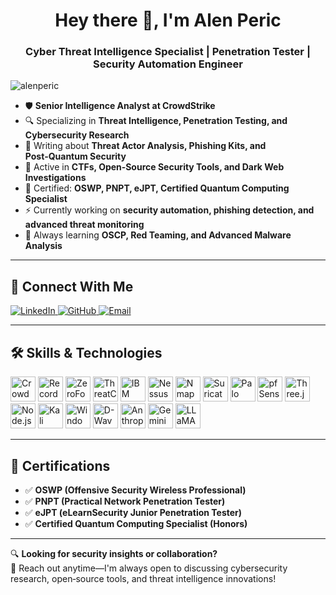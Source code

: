 <h1 align="center">Hey there 👋, I'm Alen Peric</h1>
<h3 align="center">Cyber Threat Intelligence Specialist | Penetration Tester | Security Automation Engineer</h3>

<p align="left">
  <img src="https://komarev.com/ghpvc/?username=alenperic&label=Profile%20views&color=0e75b6&style=flat" alt="alenperic" />
</p>

- 🛡 **Senior Intelligence Analyst at CrowdStrike**  
- 🔍 Specializing in **Threat Intelligence, Penetration Testing, and Cybersecurity Research**  
- 📝 Writing about **Threat Actor Analysis, Phishing Kits, and Post‑Quantum Security**  
- 🚀 Active in **CTFs, Open‑Source Security Tools, and Dark Web Investigations**  
- 📜 Certified: **OSWP, PNPT, eJPT, Certified Quantum Computing Specialist**  
- ⚡ Currently working on **security automation, phishing detection, and advanced threat monitoring**  
- 🎯 Always learning **OSCP, Red Teaming, and Advanced Malware Analysis**  

---

## 🔗 Connect With Me

<p align="left">
  <a href="https://www.linkedin.com/in/alen-peric/" target="_blank">
    <img src="https://img.shields.io/badge/-LinkedIn-blue?style=for-the-badge&logo=linkedin" alt="LinkedIn">
  </a>
  <a href="https://github.com/alenperic" target="_blank">
    <img src="https://img.shields.io/badge/-GitHub-black?style=for-the-badge&logo=github" alt="GitHub">
  </a>
  <a href="mailto:alenperic@protonmail.com">
    <img src="https://img.shields.io/badge/Email-0078D4?style=for-the-badge&logo=microsoft-outlook&logoColor=white" alt="Email">
  </a>
</p>

---

## 🛠 Skills & Technologies

<p align="left">
  <img src="https://seeklogo.com/images/C/crowdstrike-logo-4EE777D7FD-seeklogo.com.png" alt="CrowdStrike" width="40" height="40"/>
  <img src="https://go.recordedfuture.com/hs-fs/hubfs/Square%20Logo%20-%20Digital%20(RGB)%20-%20Recorded%20Future%20Blue.png?width=1130&height=949&name=Square%20Logo%20-%20Digital%20(RGB)%20-%20Recorded%20Future%20Blue.png" alt="Recorded Future" width="40" height="40"/>
  <img src="https://content.zerofox.com/wp-content/uploads/2024/04/zerofox-icon-696x696-1.png" alt="ZeroFox" width="40" height="40"/>
  <img src="https://threatconnect.com/wp-content/uploads/2022/11/ThreatConnect-Logo-Logo-Mark-RGB-500px-whitespace-1.png" alt="ThreatConnect" width="40" height="40"/>
  <img src="https://img.stackshare.io/service/12032/qradar.png" alt="IBM QRadar" width="40" height="40"/>
  <img src="https://store-images.s-microsoft.com/image/apps.38522.982b9689-4efc-4e73-9ac8-ed206b854dcd.e419f665-5562-456d-92a6-7f26ced72d52.1b14fc39-fa3b-474c-a164-e90446af829b" alt="Nessus" width="40" height="40"/>
  <img src="https://nmap.org/images/nmap-logo-256x256.png" alt="Nmap" width="40" height="40"/>
  <img src="https://suricata.io/wp-content/uploads/2023/09/Suricata_logo_600x600-1.png" alt="Suricata" width="40" height="40"/>
  <img src="https://cdn.worldvectorlogo.com/logos/palo-alto-networks-1.svg" alt="Palo Alto Networks" width="40" height="40"/>
  <img src="https://wpcomputersolutions.com/wp-content/uploads/2018/07/pfsense-logo-e1534531558807.png" alt="pfSense" width="40" height="40"/>
  <img src="https://onecode.co.il/wp-content/uploads/2021/11/three-js-logo.png" alt="Three.js" width="40" height="40"/>
  <img src="https://e7.pngegg.com/pngimages/306/37/png-clipart-node-js-logo-node-js-javascript-web-application-express-js-computer-software-others-miscellaneous-text.png" alt="Node.js" width="40" height="40"/>
  <img src="https://upload.wikimedia.org/wikipedia/commons/thumb/2/2b/Kali-dragon-icon.svg/2048px-Kali-dragon-icon.svg.png" alt="Kali Linux" width="40" height="40"/>
  <img src="https://cdn.freebiesupply.com/logos/large/2x/windows-server-2-logo-png-transparent.png" alt="Windows Server" width="40" height="40"/>
  <img src="https://companieslogo.com/img/orig/QBTS-dfc9fb9b.png?t=1720244493" alt="D-Wave" width="40" height="40"/>
  <img src="[https://images.seeklogo.com/logo-png/51/2/anthropic-icon-logo-png_seeklogo-515014.png](https://images.seeklogo.com/logo-png/51/2/anthropic-icon-logo-png_seeklogo-515014.png)" alt="Anthropic" width="40" height="40"/>
  <img src="https://www.pngall.com/wp-content/uploads/16/Google-Gemini-Logo-Transparent.png" alt="Gemini" width="40" height="40"/>
  <img src="https://zorgle.co.uk/wp-content/uploads/2024/11/Meta-ai-logo.png" alt="LLaMA" width="40" height="40"/>
</p>

---

## 📜 Certifications

- ✅ **OSWP (Offensive Security Wireless Professional)**  
- ✅ **PNPT (Practical Network Penetration Tester)**  
- ✅ **eJPT (eLearnSecurity Junior Penetration Tester)**  
- ✅ **Certified Quantum Computing Specialist (Honors)**  

---

🔍 **Looking for security insights or collaboration?**  
📩 Reach out anytime—I'm always open to discussing cybersecurity research, open‑source tools, and threat intelligence innovations!
